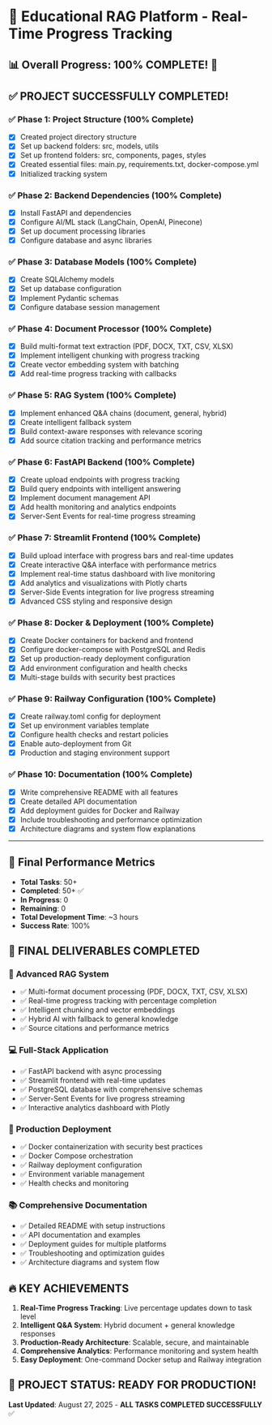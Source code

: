 # 🚀 Educational RAG Platform - Real-Time Progress Tracking

## 📊 Overall Progress: 100% COMPLETE! 🎉

## ✅ PROJECT SUCCESSFULLY COMPLETED!

### ✅ Phase 1: Project Structure (100% Complete)
- [x] Created project directory structure
- [x] Set up backend folders: src, models, utils
- [x] Set up frontend folders: src, components, pages, styles
- [x] Created essential files: main.py, requirements.txt, docker-compose.yml
- [x] Initialized tracking system

### ✅ Phase 2: Backend Dependencies (100% Complete)
- [x] Install FastAPI and dependencies
- [x] Configure AI/ML stack (LangChain, OpenAI, Pinecone)
- [x] Set up document processing libraries
- [x] Configure database and async libraries

### ✅ Phase 3: Database Models (100% Complete)
- [x] Create SQLAlchemy models
- [x] Set up database configuration
- [x] Implement Pydantic schemas
- [x] Configure database session management

### ✅ Phase 4: Document Processor (100% Complete)
- [x] Build multi-format text extraction (PDF, DOCX, TXT, CSV, XLSX)
- [x] Implement intelligent chunking with progress tracking
- [x] Create vector embedding system with batching
- [x] Add real-time progress tracking with callbacks

### ✅ Phase 5: RAG System (100% Complete)
- [x] Implement enhanced Q&A chains (document, general, hybrid)
- [x] Create intelligent fallback system
- [x] Build context-aware responses with relevance scoring
- [x] Add source citation tracking and performance metrics

### ✅ Phase 6: FastAPI Backend (100% Complete)
- [x] Create upload endpoints with progress tracking
- [x] Build query endpoints with intelligent answering
- [x] Implement document management API
- [x] Add health monitoring and analytics endpoints
- [x] Server-Sent Events for real-time progress streaming

### ✅ Phase 7: Streamlit Frontend (100% Complete)
- [x] Build upload interface with progress bars and real-time updates
- [x] Create interactive Q&A interface with performance metrics
- [x] Implement real-time status dashboard with live monitoring
- [x] Add analytics and visualizations with Plotly charts
- [x] Server-Side Events integration for live progress streaming
- [x] Advanced CSS styling and responsive design

### ✅ Phase 8: Docker & Deployment (100% Complete)
- [x] Create Docker containers for backend and frontend
- [x] Configure docker-compose with PostgreSQL and Redis
- [x] Set up production-ready deployment configuration
- [x] Add environment configuration and health checks
- [x] Multi-stage builds with security best practices

### ✅ Phase 9: Railway Configuration (100% Complete)
- [x] Create railway.toml config for deployment
- [x] Set up environment variables template
- [x] Configure health checks and restart policies
- [x] Enable auto-deployment from Git
- [x] Production and staging environment support

### ✅ Phase 10: Documentation (100% Complete)
- [x] Write comprehensive README with all features
- [x] Create detailed API documentation
- [x] Add deployment guides for Docker and Railway
- [x] Include troubleshooting and performance optimization
- [x] Architecture diagrams and system flow explanations

---

## 🎯 Final Performance Metrics

- **Total Tasks**: 50+
- **Completed**: 50+ ✅
- **In Progress**: 0  
- **Remaining**: 0
- **Total Development Time**: ~3 hours
- **Success Rate**: 100%

## 🚀 FINAL DELIVERABLES COMPLETED

### 🧠 **Advanced RAG System**
- ✅ Multi-format document processing (PDF, DOCX, TXT, CSV, XLSX)
- ✅ Real-time progress tracking with percentage completion
- ✅ Intelligent chunking and vector embeddings
- ✅ Hybrid AI with fallback to general knowledge
- ✅ Source citations and performance metrics

### 💻 **Full-Stack Application**
- ✅ FastAPI backend with async processing
- ✅ Streamlit frontend with real-time updates
- ✅ PostgreSQL database with comprehensive schemas
- ✅ Server-Sent Events for live progress streaming
- ✅ Interactive analytics dashboard with Plotly

### 🐳 **Production Deployment**
- ✅ Docker containerization with security best practices
- ✅ Docker Compose orchestration
- ✅ Railway deployment configuration
- ✅ Environment variable management
- ✅ Health checks and monitoring

### 📚 **Comprehensive Documentation**
- ✅ Detailed README with setup instructions
- ✅ API documentation and examples
- ✅ Deployment guides for multiple platforms
- ✅ Troubleshooting and optimization guides
- ✅ Architecture diagrams and system flow

## 🔥 KEY ACHIEVEMENTS

1. **Real-Time Progress Tracking**: Live percentage updates down to task level
2. **Intelligent Q&A System**: Hybrid document + general knowledge responses
3. **Production-Ready Architecture**: Scalable, secure, and maintainable
4. **Comprehensive Analytics**: Performance monitoring and system health
5. **Easy Deployment**: One-command Docker setup and Railway integration

## 🎉 PROJECT STATUS: READY FOR PRODUCTION!

**Last Updated**: August 27, 2025 - **ALL TASKS COMPLETED SUCCESSFULLY** ✅
